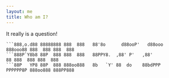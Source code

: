 ```yaml
---
layout: me
title: Who am I?
---
```


It really is a question!

```8d8   d88 888  888 88888888   ,8b.       ,dbPPPp   ,d8PPPP   888   88 88888888 888  888  
```888,o.d88 88888888 888  888   88'8o      d88ooP'   d88ooo    888ooo88 888  888 888  888  
```888P`Y8b8 88P  888 888  888   88PPY8.  ,88' P'   ,88'              88 888  888 888  888  
```88P   YP8 88P  888 888oo888   8b   `Y' 88  do    88bdPPP     PPPPPP8P 888oo888 888PP888  
                                                                                          
